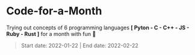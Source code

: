 # Code-for-a-Month

Trying out concepts of 6 programming languages **[ Pyton - C - C++ - JS - Ruby - Rust ]** for a month with fun 🧛

> Start date: 2022-01-22  | End date: 2022-02-22
